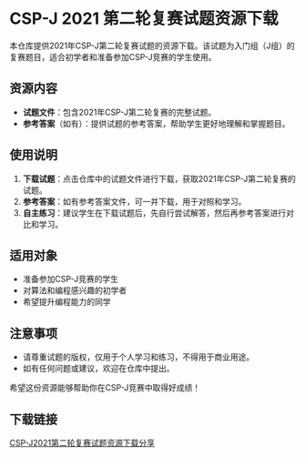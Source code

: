 # CSP-J 2021 第二轮复赛试题资源下载

本仓库提供2021年CSP-J第二轮复赛试题的资源下载。该试题为入门组（J组）的复赛题目，适合初学者和准备参加CSP-J竞赛的学生使用。

## 资源内容

- **试题文件**：包含2021年CSP-J第二轮复赛的完整试题。
- **参考答案**（如有）：提供试题的参考答案，帮助学生更好地理解和掌握题目。

## 使用说明

1. **下载试题**：点击仓库中的试题文件进行下载，获取2021年CSP-J第二轮复赛的试题。
2. **参考答案**：如有参考答案文件，可一并下载，用于对照和学习。
3. **自主练习**：建议学生在下载试题后，先自行尝试解答，然后再参考答案进行对比和学习。

## 适用对象

- 准备参加CSP-J竞赛的学生
- 对算法和编程感兴趣的初学者
- 希望提升编程能力的同学

## 注意事项

- 请尊重试题的版权，仅用于个人学习和练习，不得用于商业用途。
- 如有任何问题或建议，欢迎在仓库中提出。

希望这份资源能够帮助你在CSP-J竞赛中取得好成绩！

## 下载链接

[CSP-J2021第二轮复赛试题资源下载分享](https://pan.quark.cn/s/f554e04ec317)